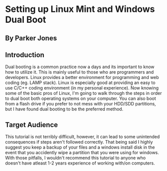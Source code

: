 # Setting up Linux Mint and Windows Dual Boot

## **By Parker Jones**

## Introduction
Dual booting is a common practice now a days and its important to know how to utilize it. This is mainly useful to those who are programmers and developers. Linux provides a better environment for programming and web coding (eg. LAMP stack). Linux is especially good at providing an easy to use C/C++ coding environment (in my personal experience). Now knowing some of the basic pros of Linux, I'm going to walk through the steps in order to dual boot both operating systems on your computer. You can also boot from a flash drive if you prefer to not mess with your HDD/SDD partitions, but I have found dual booting to be the preferred method. 

## Target Audience
This tutorial is not terribly difficult, however, it can lead to some unintended consequences if steps aren't followed correctly. That being said I highly suggest you keep a backup of your files and a windows install disk in the event that you accidently wipe a partition that you were using for windows. With those pitfalls, I wouldn't recommend this tutorial to anyone who doesn't have atleast 1-2 years experience of working with/on computers.


